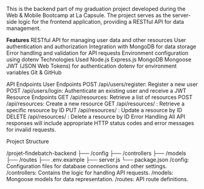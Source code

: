 This is the backend part of my graduation project developed during the Web & Mobile Bootcamp at La Capsule. The project serves as the server-side logic for the frontend application, providing a RESTful API for data management.

**Features**
RESTful API for managing user data and other resources
User authentication and authorization
Integration with MongoDB for data storage
Error handling and validation for API requests
Environment configuration using dotenv
Technologies Used
Node.js
Express.js
MongoDB
Mongoose
JWT (JSON Web Tokens) for authentication
dotenv for environment variables
Git & GitHub


API Endpoints
User Endpoints
POST /api/users/register: Register a new user
POST /api/users/login: Authenticate an existing user and receive a JWT
Resource Endpoints
GET /api/resources: Retrieve a list of resources
POST /api/resources: Create a new resource
GET /api/resources/
: Retrieve a specific resource by ID
PUT /api/resources/
: Update a resource by ID
DELETE /api/resources/
: Delete a resource by ID
Error Handling
All API responses will include appropriate HTTP status codes and error messages for invalid requests.

Project Structure

/projet-findebatch-backend
├── /config
├── /controllers
├── /models
├── /routes
├── .env.example
├── server.js
└── package.json
/config: Configuration files for database connections and other settings.
/controllers: Contains the logic for handling API requests.
/models: Mongoose models for data representation.
/routes: API route definitions.
